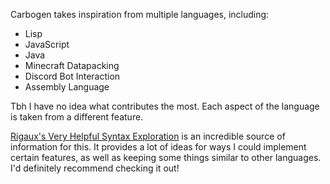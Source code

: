 Carbogen takes inspiration from multiple languages, including:
- Lisp
- JavaScript
- Java
- Minecraft Datapacking
- Discord Bot Interaction
- Assembly Language

Tbh I have no idea what contributes the most. Each aspect of the language is taken from a different feature.

[Rigaux's Very Helpful Syntax Exploration](http://rigaux.org/language-study/syntax-across-languages.html) is an incredible source of information for this.
It provides a lot of ideas for ways I could implement certain features, as well as keeping some things similar to other languages.
I'd definitely recommend checking it out!
